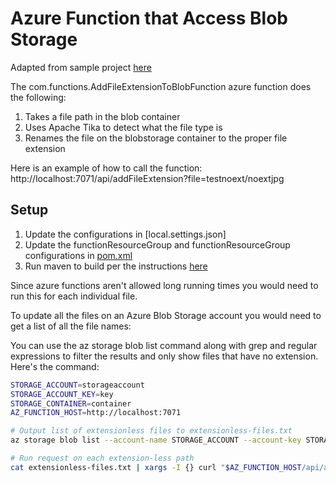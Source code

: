 # Azure Function that Access Blob Storage

Adapted from sample project [here](https://github.com/Azure-Samples/azure-functions-samples-java)

The com.functions.AddFileExtensionToBlobFunction azure function does the following:
1. Takes a file path in the blob container
2. Uses Apache Tika to detect what the file type is
3. Renames the file on the blobstorage container to the proper file extension

Here is an example of how to call the function:
http://localhost:7071/api/addFileExtension?file=testnoext/noextjpg

## Setup
1. Update the configurations in [local.settings.json]
2. Update the functionResourceGroup and functionResourceGroup configurations in [pom.xml](https://github.com/andrewmkhoury/azure-function-blob-storage/blob/e278fc29e726816262ed32f79c0df47a727ac96e/pom.xml#L20)
3. Run maven to build per the instructions [here](https://github.com/Azure-Samples/azure-functions-samples-java)

Since azure functions aren't allowed long running times you would need to run this for each individual file.

To update all the files on an Azure Blob Storage account you would need to get a list of all the file names:

You can use the az storage blob list command along with grep and regular expressions to filter the results and only show files that have no extension. Here's the command:
```bash
STORAGE_ACCOUNT=storageaccount
STORAGE_ACCOUNT_KEY=key
STORAGE_CONTAINER=container
AZ_FUNCTION_HOST=http://localhost:7071

# Output list of extensionless files to extensionless-files.txt
az storage blob list --account-name STORAGE_ACCOUNT --account-key STORAGE_ACCOUNT_KEY --container-name STORAGE_CONTAINER --query '[].name' --output tsv | grep -E '^[^.]+$' > extensionless-files.txt

# Run request on each extension-less path
cat extensionless-files.txt | xargs -I {} curl "$AZ_FUNCTION_HOST/api/addFileExtension?file={}"
```

